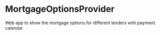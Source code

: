# MortgageOptionsProvider
Web app to show the mortgage options for different lenders with payment calendar
